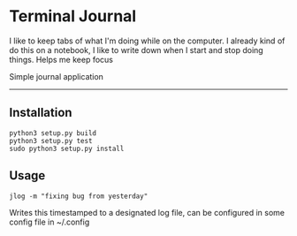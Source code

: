 # Terminal Journal

I like to keep tabs of what I'm doing while on the computer. I already kind of do this on a notebook, I like to write down when I start and stop doing things. Helps me keep focus

Simple journal application 

---

## Installation

```
python3 setup.py build
python3 setup.py test
sudo python3 setup.py install
```

## Usage 

`jlog -m "fixing bug from yesterday"`

Writes this timestamped to a designated log file, can be configured in some config file in ~/.config
